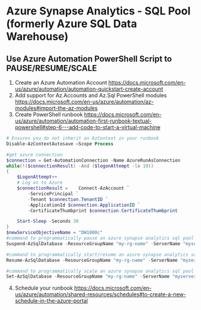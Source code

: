 # Azure Synapse Analytics - SQL Pool (formerly Azure SQL Data Warehouse)

## Use Azure Automation PowerShell Script to PAUSE/RESUME/SCALE

1. Create an Azure Automation Account https://docs.microsoft.com/en-us/azure/automation/automation-quickstart-create-account
2. Add support for Az.Accounts  and Az.Sql PowerShell modules https://docs.microsoft.com/en-us/azure/automation/az-modules#import-the-az-modules
3. Create PowerShell runbook  https://docs.microsoft.com/en-us/azure/automation/automation-first-runbook-textual-powershell#step-6---add-code-to-start-a-virtual-machine

```powershell
# Ensures you do not inherit an AzContext in your runbook
Disable-AzContextAutosave –Scope Process

#get azure connection
$connection = Get-AutomationConnection -Name AzureRunAsConnection
while(!($connectionResult) -And ($logonAttempt -le 10))
{
    $LogonAttempt++
    # Log on to Azure
    $connectionResult =    Connect-AzAccount `
        -ServicePrincipal `
        -Tenant $connection.TenantID `
        -ApplicationId $connection.ApplicationID `
        -CertificateThumbprint $connection.CertificateThumbprint

    Start-Sleep -Seconds 30
}
$newServiceObjectiveName = "DW1000c"
#command to programmatically pause an azure synapse analytics sql pool (aka sql data warehouse)
Suspend-AzSqlDatabase -ResourceGroupName "my-rg-name" -ServerName "myservername" -DatabaseName "my-synapsesqldb-name"

#command to programmatically start/resume an azure synapse analytics sql pool (aka sql data warehouse)
Resume-AzSqlDatabase -ResourceGroupName "my-rg-name" -ServerName "myservername" -DatabaseName "my-synapsesqldb-name"

#command to programmatically scale an azure synapse analytics sql pool (aka sql data warehouse)
Set-AzSqlDatabase -ResourceGroupName "my-rg-name" -ServerName "myservername" -DatabaseName "my-synapsesqldb-name" -RequestedServiceObjectiveName $newServiceObjectiveName
```
4. Schedule your runbook https://docs.microsoft.com/en-us/azure/automation/shared-resources/schedules#to-create-a-new-schedule-in-the-azure-portal

